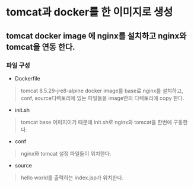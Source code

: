 # tomcat과 docker를 한 이미지로 생성

## tomcat docker image 에 nginx를 설치하고 nginx와 tomcat을 연동 한다.

### 파일 구성

- Dockerfile
> tomcat 8.5.29-jre8-alpine docker image를 base로 nginx를 설치하고,  
conf, source디렉토리에 있는 파일들을 image안의 디렉토리에 copy 한다.

- init.sh
> tomcat base 이미지이기 때문에 init.sh로  nginx와 tomcat을 한번에 구동한다.
- conf
> nginx와 tomcat 설정 파일들이 위치한다.
- source
> hello world를 출력하는 index.jsp가 위치한다. 

